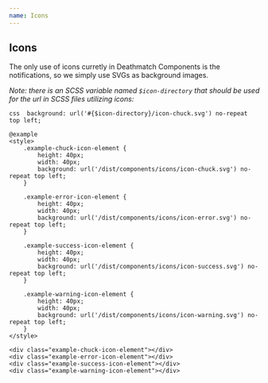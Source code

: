 ```yaml
---
name: Icons
---
```


## Icons

The only use of icons curretly in Deathmatch Components is the notifications, so we simply use 
SVGs as background images.

_Note: there is an SCSS variable named `$icon-directory` that should be used for the url in SCSS 
files utilizing icons:_

```css  background: url('#{$icon-directory}/icon-chuck.svg') no-repeat top left;``` 


    @example
    <style>
        .example-chuck-icon-element {
            height: 40px;
            width: 40px;
            background: url('/dist/components/icons/icon-chuck.svg') no-repeat top left;
        }
        
        .example-error-icon-element {
            height: 40px;
            width: 40px;
            background: url('/dist/components/icons/icon-error.svg') no-repeat top left;
        }    
        
        .example-success-icon-element {
            height: 40px;
            width: 40px;
            background: url('/dist/components/icons/icon-success.svg') no-repeat top left;
        }  
          
        .example-warning-icon-element {
            height: 40px;
            width: 40px;
            background: url('/dist/components/icons/icon-warning.svg') no-repeat top left;
        }
    </style>

    <div class="example-chuck-icon-element"></div>
    <div class="example-error-icon-element"></div>
    <div class="example-success-icon-element"></div>
    <div class="example-warning-icon-element"></div>